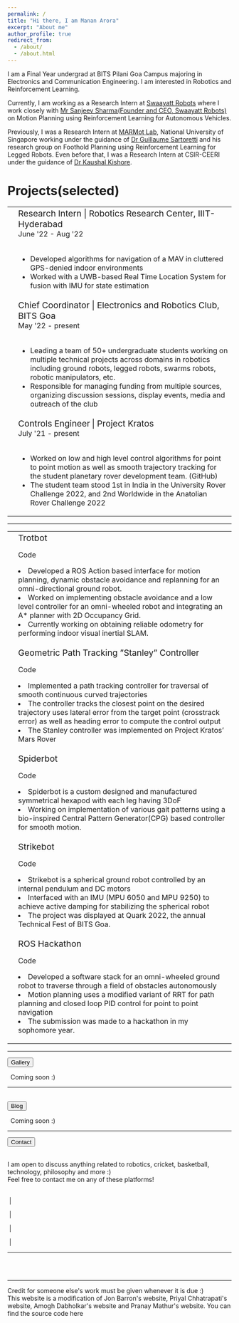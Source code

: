 ```yaml
---
permalink: /
title: "Hi there, I am Manan Arora"
excerpt: "About me"
author_profile: true
redirect_from: 
  - /about/
  - /about.html
---
```


I am a Final Year undergrad at BITS Pilani Goa Campus majoring in Electronics and Communication Engineering. I am interested in Robotics and Reinforcement Learning.

Currently, I am working as a Research Intern at [Swaayatt Robots](https://www.swaayattrobots.com/) where I work closely with [Mr Sanjeev Sharma(Founder and CEO, Swaayatt Robots)](https://www.swaayattrobots.com/) on Motion Planning using Reinforcement Learning for Autonomous Vehicles.

Previously, I was a Research Intern at [MARMot Lab](https://www.marmotlab.org/), National University of Singapore working under the guidance of [Dr Guillaume Sartoretti](https://www.marmotlab.org/bio.html) and his research group on Foothold Planning using Reinforcement Learning for Legged Robots. Even before that, I was a Research Intern at CSIR-CEERI under the guidance of [Dr Kaushal Kishore](https://www.ceeri.res.in/profiles/kaushal-kishore/).


# Projects(selected)


<div>

<table border=0>
<tbody>
<tr>
<td>

</td>
<td>
    <papertitle><big> Research Intern </big>
    </papertitle>
    <papertitle><big> | Robotics Research Center, IIIT-Hyderabad</big></papertitle>
    <br>
    June &apos;22 - Aug &apos;22
    <br>
    <br>
    <p>
    <ul>
        <li>Developed algorithms for navigation of a MAV in cluttered GPS-denied indoor environments</li>
        <li>Worked with a UWB-based Real Time Location System for fusion with IMU for state estimation</li>
    </ul>
    </p>
</td>
</tr>
<tr>
<td>

</td>
<td>
    <papertitle><big> Chief Coordinator </big>
    </papertitle>
    <papertitle><big> | Electronics and Robotics Club, BITS Goa</big></papertitle>
    <br>
    May &apos;22 - present
    <br>
    <br>
    <p>
    <ul>
        <li>Leading a team of 50+ undergraduate students working on multiple technical projects across domains in robotics
            including ground robots, legged robots, swarms robots, robotic manipulators, etc.</li>
        <li>Responsible for managing funding from multiple sources, organizing discussion sessions, display events, media and
            outreach of the <a>club</a></li>
    </ul>
    </p>
</td>
</tr>
<tr>
<td>

</td>
<td>
    <papertitle><big> Controls Engineer</big>
    </papertitle>
    <papertitle><big> | Project Kratos</big></papertitle>
    <br>
    July &apos;21 - present
    <br>
    <br>
    <p>
    <ul>
        <li>Worked on low and high level control algorithms for point to point motion as well as smooth trajectory tracking for the student planetary rover development team. <a>(GitHub)</a>
        </li>
        <li>The student team stood 1st in India in the <a>University Rover Challenge 2022</a>, and <a>2nd Worldwide</a> in the <a>Anatolian Rover Challenge 2022</a>
        </li>
    </ul>
    </p>
</td>
        </tr>
</tbody>
</table>
</div>
<hr>

<!-- blog-->

<!-- Projects -->
<div>

<table border=0>
<tbody>

<tr>
<td>

</td>
<td>
<papertitle><big>Trotbot</big></papertitle>

<br>
<p>
<a>Code</a>
</p>
<li>Developed a ROS Action based interface for motion planning, dynamic obstacle avoidance and replanning for an omni-directional ground robot. </li>
<li>Worked on implementing obstacle avoidance and a low level controller for an omni-wheeled robot and integrating an A* planner with 2D Occupancy Grid. </li>
<li>Currently working on obtaining reliable odometry for performing indoor visual inertial SLAM.</li>
<p></p>
</td>
</tr>

<tr>
<td>

</td>
<td>
<papertitle><big>Geometric Path Tracking &#x201D;Stanley&#x201D; Controller</big></papertitle>

<br>
<p>
</p><p>
<a>Code</a>
</p>
<li>Implemented a path tracking controller for traversal of smooth continuous curved trajectories</li>
<li>The controller tracks the closest point on the desired trajectory uses lateral error from the target point (crosstrack error) as well as heading error to compute the control output
</li>
<li>The Stanley controller was implemented on Project Kratos&#x2019; Mars Rover
</li>
<p></p>
</td>
</tr>

<tr>
<td>

</td>
<td>
<papertitle><big>Spiderbot</big></papertitle>
<br>
<p>
<a>Code</a>
</p>
<p>
<li>Spiderbot is a custom designed and manufactured symmetrical hexapod with each leg having 3DoF</li>
<li>Working on implementation of various gait patterns using a bio-inspired Central Pattern Generator(CPG) based controller for smooth motion.</li>
</p>
</td>
</tr>

<tr>
<td>

</td>
<td>
<papertitle><big>Strikebot</big></papertitle>
<br>
<p>
<a>Code</a>
</p>
<p>
<li>Strikebot is a spherical ground robot controlled by an internal pendulum and DC motors</li>
<li>Interfaced with an IMU (MPU 6050 and MPU 9250) to achieve active damping for stabilizing the spherical robot</li>
<li>The project was displayed at Quark 2022, the annual Technical Fest of BITS Goa.</li>
</p>
</td>
</tr>

<tr>
<td>

</td>
<td>
<papertitle><big>ROS Hackathon</big></papertitle>
<br>
<p>
<a>Code</a>
</p>
<p>
<li>Developed a software stack for an omni-wheeled ground robot to traverse through a field of obstacles autonomously</li>
<li>Motion planning uses a modified variant of RRT for path planning and closed loop PID control for point to point navigation</li>
<li>The submission was made to a hackathon in my sophomore year.</li>
</p>
</td>
</tr>

</tbody>
</table>
</div>
<hr>

</td>
</tr>
<tr>
<td>
<button>
<heading>Gallery</heading>
</button>
<br>
<p>&#x2002;Coming soon :)</p>
<hr>
</td>

</tr>

<br>

<tr>
<td>
<button>
<heading>Blog</heading>
</button>
<br>
<p>&#x2002;Coming soon :)</p>

<hr>
</td>
</tr>

<tr>
<td>
<button>
<heading>Contact</heading>
</button>
<br>
<p>
<br>
I am open to discuss anything related to robotics, cricket, basketball, technology, philosophy and more :)
<br>
Feel free to contact me on any of these platforms!
<br>
<br>

&#xA0;|&#xA0;

&#xA0;|&#xA0;

&#xA0;|&#xA0;

&#xA0;|&#xA0;

</p>
<p>

<hr>
</p></td>
</tr>

<tr>
<td>
<br>
<br>
<hr>
<p>Credit for someone else&apos;s work must be given whenever it is due :)
<br>
This website is a modification of Jon Barron&apos;s <a>website</a>, Priyal Chhatrapati&apos;s <a>website</a>, Amogh
Dabholkar&apos;s <a>website</a> and Pranay Mathur&apos;s <a>website</a>. You can find the source code <a>here</a></p>
</td>
</tr>
</tbody></table>